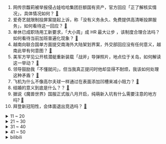 1. 网传宗馥莉被举报侵占娃哈哈集团巨额国有资产，官方回应「正了解核实情况」，具体情况如何？ [:link:](https://www.zhihu.com/question/661931094)
2. 爱奇艺就限制投屏案提起上诉，称「没有义务永久、免费提供高清晰投屏服务」，如何看待这一回应？ [:link:](https://www.zhihu.com/question/661872387)
3. 单休已成职场用工新要求，「大小周」成 HR 最大让步 ，该制度合理合法吗？如何看待当前加班普遍化现象？ [:link:](https://www.zhihu.com/question/661930056)
4. 越南向联合国单方面提交南海外大陆架划界案，外交部回应没有任何意义，越南此举有何意图？ [:link:](https://www.zhihu.com/question/661933481)
5. 美军方罕见公开核潜艇重新装载「战斧」导弹照片，地点位于关岛，如何解读这一举动？ [:link:](https://www.zhihu.com/question/661840142)
6. 领导鼓励我「不懂就问」，但当我真正提问时他却显得不耐烦，我该如何处理这种矛盾？ [:link:](https://www.zhihu.com/question/660814129)
7. 飞机为什么不像高尔夫球一样通过在表面添加凹槽来减小阻力？ [:link:](https://www.zhihu.com/question/661875735)
8. 结婚的意义到底是什么？？ [:link:](https://www.zhihu.com/question/647310315)
9. 据说《魔兽世界》国服正式版八月开启，纯萌新入坑有什么需要注意的地方吗? [:link:](https://www.zhihu.com/question/661495634)
10. 拜登新冠阳性，会体面退出竞选吗？ [:link:](https://www.zhihu.com/question/661913591)
<details>
<summary>11 ~ 20</summary>

11. 冯德莱恩再次当选欧盟委员会主席，她为何能够连任？会带来哪些影响？ [:link:](https://www.zhihu.com/question/661958021)
12. 电视剧《知否知否应是绿肥红瘦》中明兰为什么把蓉姐儿嫁给常年？ [:link:](https://www.zhihu.com/question/574407315)
13. 北京有银行房贷「返点」金额 1% 以上，如何评价这种交易行为？有哪些潜在风险？ [:link:](https://www.zhihu.com/question/661936920)
14. 职场新人如何处理工作中的不确定性？ [:link:](https://www.zhihu.com/question/661881678)
15. 欧盟涉华「秘密」投票，4 国反对、11 国弃权，票型反映了哪些问题？最终投票会有所改变吗？有何影响？ [:link:](https://www.zhihu.com/question/661848891)
16. 女子称晒背 10 天瘦了 4 斤，晒背真能减肥吗？夏天晒背有哪些注意事项？ [:link:](https://www.zhihu.com/question/661266346)
17. STEAM称玩家买了游戏不玩，总价值接近190亿，如何看待此事？你为什么买了游戏不玩？ [:link:](https://www.zhihu.com/question/661271486)
18. 女孩是不是一定要嫁人？ [:link:](https://www.zhihu.com/question/660066325)
19. 为什么黄河没有那么黄了，从长远看，变清澈可能会带来哪些影响？ [:link:](https://www.zhihu.com/question/658077078)
20. 宗馥莉请辞前已博弈一个多月，主要是关于股权问题，为何会谈不拢？后续可能会如何收场？ [:link:](https://www.zhihu.com/question/661954603)
</details>
<details>
<summary>21 ~ 30</summary>

21. 同事听到我用“免贵姓…”回答“您贵姓？”这个问题的时候全都笑了，是哪里出了问题？ [:link:](https://www.zhihu.com/question/521484226)
22. 如何看待 2024 江苏警官学院投档情况「600 分以上考生扎堆报考，网传最高分飙至 663 分」？ [:link:](https://www.zhihu.com/question/661740057)
23. 如果可以穿越成 scp 基金会的D级人员或《战锤 40k》的星界军，你选哪一个？ [:link:](https://www.zhihu.com/question/661347973)
24. 你现在用的什么手机？ [:link:](https://www.zhihu.com/question/661707635)
25. 安卓32g内存正在测试，机圈大佬怎么看? [:link:](https://www.zhihu.com/question/661794325)
26. 你们生活中有没有人嫁入豪门的真例？她们是怎么做到的？ [:link:](https://www.zhihu.com/question/27798031)
27. 大家在25岁左右的青年时期有着怎样的性格特征，面临着怎样的发展矛盾，有怎样的发展任务呢？ [:link:](https://www.zhihu.com/question/661145894)
28. 2024 LPL 夏季赛组内赛 BLG vs LNG，如何评价这场比赛？ [:link:](https://www.zhihu.com/question/661960747)
29. 如何看待日本武藏野美术大学针对海外留学生每年征收 36 万日元整改校内环境设施？ [:link:](https://www.zhihu.com/question/661449793)
30. 为什么夏季高温天气室内容易甲醛超标？ [:link:](https://www.zhihu.com/question/631244189)
</details>
<details>
<summary>31 ~ 40</summary>

31. 手机预算2000左右，拍照，外表没有需求，需要内存大，续航，不容易发热。有什么推荐？ [:link:](https://www.zhihu.com/question/658504304)
32. 为什么电竞化让游戏变得无聊？ [:link:](https://www.zhihu.com/question/656344623)
33. 如果给你一次回到过去的机会，你会想回到什么时候? [:link:](https://www.zhihu.com/question/661865382)
34. 陆川评价《抓娃娃》是低质强碱性搞笑片，其中的「强碱性」是啥意思？ [:link:](https://www.zhihu.com/question/661871258)
35. 健康与金钱，只能选一个，你会怎么选择? [:link:](https://www.zhihu.com/question/656538634)
36. 你对 AI 绘画中的恐怖谷效应怎么理解，你认为恐怖谷效应在未来会被克服吗？ [:link:](https://www.zhihu.com/question/661747903)
37. 关于马化腾，有哪些有趣的故事？ [:link:](https://www.zhihu.com/question/19553979)
38. 研究人员在月面发现潜在可进入洞道，或可选址为月球基地，这一发现意味着什么？ [:link:](https://www.zhihu.com/question/661748318)
39. 光荣公司的历史观点有什么特色？ [:link:](https://www.zhihu.com/question/40910862)
40. 中国游泳队 10 天被查近 200 次兴奋剂检测，工作人员称换成美国队早投诉了，为何频繁检测？合理吗？ [:link:](https://www.zhihu.com/question/661913002)
</details>
<details>
<summary>41 ~ 50</summary>

41. 四川自贡市一百货大楼起火，已造成 16 人遇难，事故原因是什么？遇到这种情况楼中人如何自救？ [:link:](https://www.zhihu.com/question/661869395)
42. 香港消委会就农夫山泉事件致歉，如何评价此事？「饮用天然水」、「纯净水」和「天然矿泉水」有什么区别？ [:link:](https://www.zhihu.com/question/661908404)
43. 唐僧最后取到的经书，到底有字的是真经，还是无字的是真经？为何如来说「白本者，乃无字真经，倒也是好的」？ [:link:](https://www.zhihu.com/question/661332414)
44. 如何评价《黑袍纠察队》第四季大结局？ [:link:](https://www.zhihu.com/question/661086306)
45. 九阳是不是超出五绝认知的武功？ [:link:](https://www.zhihu.com/question/639498902)
46. 提起夜宵你下意识想到的食物是什么？ [:link:](https://www.zhihu.com/question/661261465)
47. 虽然油车没有里程焦虑，但为什么没有小轿车推出100L的油箱？ [:link:](https://www.zhihu.com/question/661174154)
48. 重庆小区博弈物业费，有小区要求从 4 元降到 1.9 元，物业行业收费标准是怎样的？物业是暴利行业吗？ [:link:](https://www.zhihu.com/question/661845889)
49. 当下众多 AI 绘制的中式穿搭十分性感，是 AI 的原因还是人的原因？ [:link:](https://www.zhihu.com/question/661733840)
50. 如何看待《原神》光速滑跪的现象？对此次回退是否应该持乐观态度？ [:link:](https://www.zhihu.com/question/661882610)
</details><details>
<summary>bilibili</summary>

</details>